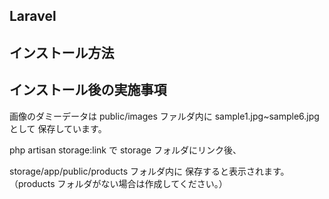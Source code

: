 ## Laravel

## インストール方法

## インストール後の実施事項

画像のダミーデータは
public/images ファルダ内に
sample1.jpg~sample6.jpg として
保存しています。

php artisan storage:link で
storage フォルダにリンク後、

storage/app/public/products フォルダ内に
保存すると表示されます。
（products フォルダがない場合は作成してください。）
